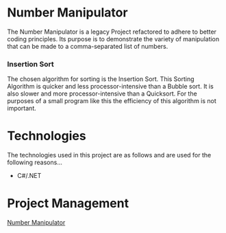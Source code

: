 # Number Manipulator #

The Number Manipulator is a legacy Project refactored to adhere to better coding principles. Its purpose is to demonstrate the variety of manipulation that can be made to a comma-separated list of numbers.

### Insertion Sort ###

The chosen algorithm for sorting is the Insertion Sort. This Sorting Algorithm is quicker and less processor-intensive than a Bubble sort. It is also slower and more processor-intensive than a Quicksort. For the purposes of a small program like this the efficiency of this algorithm is not important.

# Technologies #

The technologies used in this project are as follows and are used for the following reasons...

* C#/.NET

# Project Management #

[Number Manipulator](https://ashley-gibson.visualstudio.com/Number%20Manipulator/_boards/board/t/Number%20Manipulator%20Team/Stories "Number Manipulator")
